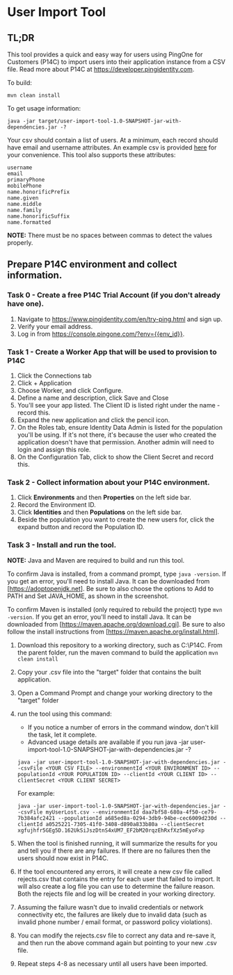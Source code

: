 # User Import Tool

## TL;DR

This tool provides a quick and easy way for users using PingOne for Customers (P14C) to import users into their application instance from a CSV file. Read more about P14C at https://developer.pingidentity.com.

To build:

    mvn clean install
    
To get usage information:

    java -jar target/user-import-tool-1.0-SNAPSHOT-jar-with-dependencies.jar -?

Your csv should contain a list of users. At a minimum, each record should have email and username attributes. An example csv is provided [here](https://github.com/pingidentity/pingone-customers-user-import-tool/blob/master/examples.csv) for your convenience. This tool also supports these attributes:

    username
    email
    primaryPhone
    mobilePhone
    name.honorificPrefix
    name.given
    name.middle
    name.family
    name.honorificSuffix
    name.formatted

**NOTE:** There must be no spaces between commas to detect the values properly.

## Prepare P14C environment and collect information.

### Task 0 - Create a free P14C Trial Account (if you don't already have one).

1. Navigate to https://www.pingidentity.com/en/try-ping.html and sign up.
2. Verify your email address.
3. Log in from https://console.pingone.com/?env={{env_id}}.

### Task 1 - Create a Worker App that will be used to provision to P14C

1. Click the Connections tab
2. Click + Application
3. Choose Worker, and click Configure.
4. Define a name and description, click Save and Close
5. You'll see your app listed. The Client ID is listed right under the name - record this.
6. Expand the new application and click the pencil icon.
7. On the Roles tab, ensure Identity Data Admin is listed for the population you'll be using. If it's not there, it's because the user who created the application doesn't have that permission. Another admin will need to login and assign this role.
8. On the Configuration Tab, click to show the Client Secret and record this.

### Task 2 - Collect information about your P14C environment.

1. Click **Environments** and then **Properties** on the left side bar.
2. Record the Environment ID.
3. Click **Identities** and then **Populations** on the left side bar. 
4. Beside the population you want to create the new users for, click the expand button and record the Population ID.

### Task 3 - Install and run the tool.

**NOTE:** Java and Maven are required to build and run this tool.
 
To confirm Java is installed, from a command prompt, type `java -version`. If you get an error, you'll need to install Java. It can be downloaded from [https://adoptopenjdk.net]. Be sure to also choose the options to Add to PATH and Set JAVA_HOME, as shown in the screenshot.

To confirm Maven is installed (only required to rebuild the project) type `mvn -version`. If you get an error, you'll need to install Java. It can be downloaded from [https://maven.apache.org/download.cgi]. Be sure to also follow the install instructions from [https://maven.apache.org/install.html].

1. Download this repository to a working directory, such as C:\P14C. From the parent folder, run the maven command to build the application `mvn clean install`
2. Copy your .csv file into the "target" folder that contains the built application.
3. Open a Command Prompt and change your working directory to the "target" folder
4. run the tool using this command:
    * If you notice a number of errors in the command window, don't kill the task, let it complete. 
    * Advanced usage details are available if you run java -jar user-import-tool-1.0-SNAPSHOT-jar-with-dependencies.jar -?

    ```
    java -jar user-import-tool-1.0-SNAPSHOT-jar-with-dependencies.jar --csvFile <YOUR CSV FILE> --environmentId <YOUR ENVIRONMENT ID> --populationId <YOUR POPULATION ID> --clientId <YOUR CLIENT ID> --clientSecret <YOUR CLIENT SECRET>
    ```

    For example:
    
    ```
    java -jar user-import-tool-1.0-SNAPSHOT-jar-with-dependencies.jar --csvFile myUserLost.csv --environmentId daa7bf58-680a-4f50-ce79-7b384afc2421 --populationId a685ed8a-0294-3db9-94be-cec6009d230d --clientId a0525221-7305-41f0-3408-d890a833b80a --clientSecret xgfujhfr5GEg5D.162UkSiJszDtnS4xUM7_EF2bM20rqzEhRxfXz5mEyoFxp
    ```

5. When the tool is finished running, it will summarize the results for you and tell you if there are any failures. If there are no failures then the users should now exist in P14C.
6. If the tool encountered any errors, it will create a new csv file called rejects.csv that contains the entry for each user that failed to import. It will also create a log file you can use to determine the failure reason. Both the rejects file and log will be created in your working directory.
7. Assuming the failure wasn't due to invalid credentials or network connectivity etc, the failures are likely due to invalid data (such as invalid phone number / email format, or password policy violations). 
8. You can modify the rejects.csv file to correct any data and re-save it, and then run the above command again but pointing to your new .csv file.
9. Repeat steps 4-8 as necessary until all users have been imported.

